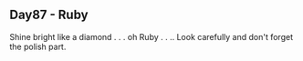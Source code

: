## Day87 - Ruby
Shine bright like a diamond . . . oh Ruby . . .. Look carefully and don't forget the polish part.